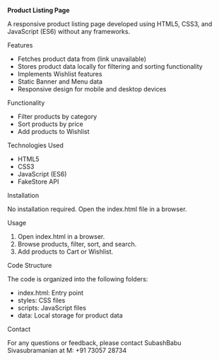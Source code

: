 **Product Listing Page**

A responsive product listing page developed using HTML5, CSS3, and JavaScript (ES6) without any frameworks.

Features

- Fetches product data from (link unavailable)
- Stores product data locally for filtering and sorting functionality
- Implements Wishlist features
- Static Banner and Menu data
- Responsive design for mobile and desktop devices

Functionality

- Filter products by category
- Sort products by price
- Add products to Wishlist

Technologies Used

- HTML5
- CSS3
- JavaScript (ES6)
- FakeStore API

Installation

No installation required. Open the index.html file in a browser.

Usage

1. Open index.html in a browser.
2. Browse products, filter, sort, and search.
3. Add products to Cart or Wishlist.

Code Structure

The code is organized into the following folders:

- index.html: Entry point
- styles: CSS files
- scripts: JavaScript files
- data: Local storage for product data

Contact

For any questions or feedback, please contact SubashBabu Sivasubramanian at M: +91 73057 28734

